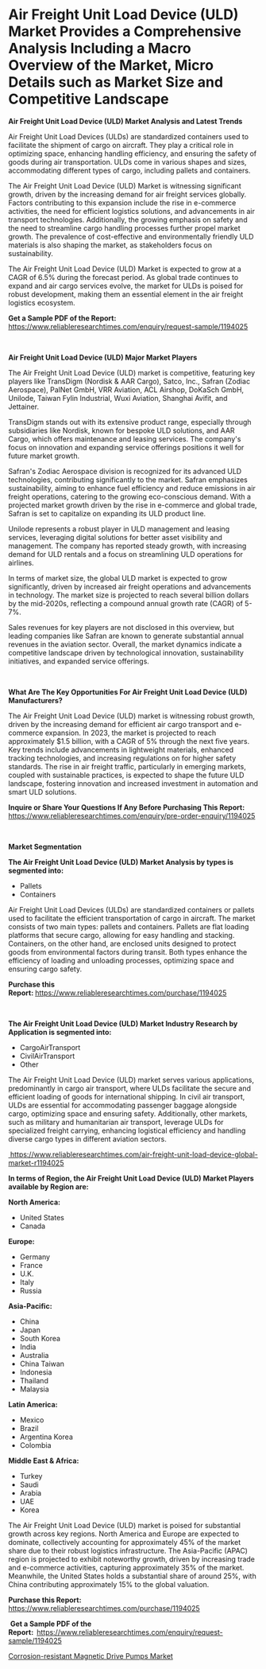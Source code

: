 <p><h1>Air Freight Unit Load Device (ULD) Market Provides a Comprehensive Analysis Including a Macro Overview of the Market, Micro Details such as Market Size and Competitive Landscape</h1></p><p><strong>Air Freight Unit Load Device (ULD) Market Analysis and Latest Trends</strong></p>
<p><p>Air Freight Unit Load Devices (ULDs) are standardized containers used to facilitate the shipment of cargo on aircraft. They play a critical role in optimizing space, enhancing handling efficiency, and ensuring the safety of goods during air transportation. ULDs come in various shapes and sizes, accommodating different types of cargo, including pallets and containers.</p><p>The Air Freight Unit Load Device (ULD) Market is witnessing significant growth, driven by the increasing demand for air freight services globally. Factors contributing to this expansion include the rise in e-commerce activities, the need for efficient logistics solutions, and advancements in air transport technologies. Additionally, the growing emphasis on safety and the need to streamline cargo handling processes further propel market growth. The prevalence of cost-effective and environmentally friendly ULD materials is also shaping the market, as stakeholders focus on sustainability.</p><p>The Air Freight Unit Load Device (ULD) Market is expected to grow at a CAGR of 6.5% during the forecast period. As global trade continues to expand and air cargo services evolve, the market for ULDs is poised for robust development, making them an essential element in the air freight logistics ecosystem.</p></p>
<p><strong>Get a Sample PDF of the Report:&nbsp;</strong> <a href="https://www.reliableresearchtimes.com/enquiry/request-sample/1194025?utm_campaign=2524&utm_medium=2&utm_source=Github&utm_content=ia&utm_term=22032025&utm_id=air-freight-unit-load-device-uld">https://www.reliableresearchtimes.com/enquiry/request-sample/1194025</a></p>
<p>&nbsp;</p>
<p><strong>Air Freight Unit Load Device (ULD) Major Market Players</strong></p>
<p><p>The Air Freight Unit Load Device (ULD) market is competitive, featuring key players like TransDigm (Nordisk & AAR Cargo), Satco, Inc., Safran (Zodiac Aerospace), PalNet GmbH, VRR Aviation, ACL Airshop, DoKaSch GmbH, Unilode, Taiwan Fylin Industrial, Wuxi Aviation, Shanghai Avifit, and Jettainer.</p><p>TransDigm stands out with its extensive product range, especially through subsidiaries like Nordisk, known for bespoke ULD solutions, and AAR Cargo, which offers maintenance and leasing services. The company's focus on innovation and expanding service offerings positions it well for future market growth.</p><p>Safran's Zodiac Aerospace division is recognized for its advanced ULD technologies, contributing significantly to the market. Safran emphasizes sustainability, aiming to enhance fuel efficiency and reduce emissions in air freight operations, catering to the growing eco-conscious demand. With a projected market growth driven by the rise in e-commerce and global trade, Safran is set to capitalize on expanding its ULD product line.</p><p>Unilode represents a robust player in ULD management and leasing services, leveraging digital solutions for better asset visibility and management. The company has reported steady growth, with increasing demand for ULD rentals and a focus on streamlining ULD operations for airlines.</p><p>In terms of market size, the global ULD market is expected to grow significantly, driven by increased air freight operations and advancements in technology. The market size is projected to reach several billion dollars by the mid-2020s, reflecting a compound annual growth rate (CAGR) of 5-7%.</p><p>Sales revenues for key players are not disclosed in this overview, but leading companies like Safran are known to generate substantial annual revenues in the aviation sector. Overall, the market dynamics indicate a competitive landscape driven by technological innovation, sustainability initiatives, and expanded service offerings.</p></p>
<p>&nbsp;</p>
<p><strong>What Are The Key Opportunities For Air Freight Unit Load Device (ULD) Manufacturers?</strong></p>
<p><p>The Air Freight Unit Load Device (ULD) market is witnessing robust growth, driven by the increasing demand for efficient air cargo transport and e-commerce expansion. In 2023, the market is projected to reach approximately $1.5 billion, with a CAGR of 5% through the next five years. Key trends include advancements in lightweight materials, enhanced tracking technologies, and increasing regulations on for higher safety standards. The rise in air freight traffic, particularly in emerging markets, coupled with sustainable practices, is expected to shape the future ULD landscape, fostering innovation and increased investment in automation and smart ULD solutions.</p></p>
<p><strong>Inquire or Share Your Questions If Any Before Purchasing This Report:</strong> <a href="https://www.reliableresearchtimes.com/enquiry/pre-order-enquiry/1194025?utm_campaign=2524&utm_medium=2&utm_source=Github&utm_content=ia&utm_term=22032025&utm_id=air-freight-unit-load-device-uld">https://www.reliableresearchtimes.com/enquiry/pre-order-enquiry/1194025</a></p>
<p>&nbsp;</p>
<p><strong>Market Segmentation</strong></p>
<p><strong>The Air Freight Unit Load Device (ULD) Market Analysis by types is segmented into:</strong></p>
<p><ul><li>Pallets</li><li>Containers</li></ul></p>
<p><p>Air Freight Unit Load Devices (ULDs) are standardized containers or pallets used to facilitate the efficient transportation of cargo in aircraft. The market consists of two main types: pallets and containers. Pallets are flat loading platforms that secure cargo, allowing for easy handling and stacking. Containers, on the other hand, are enclosed units designed to protect goods from environmental factors during transit. Both types enhance the efficiency of loading and unloading processes, optimizing space and ensuring cargo safety.</p></p>
<p><strong>Purchase this Report:&nbsp;</strong><a href="https://www.reliableresearchtimes.com/purchase/1194025?utm_campaign=2524&utm_medium=2&utm_source=Github&utm_content=ia&utm_term=22032025&utm_id=air-freight-unit-load-device-uld">https://www.reliableresearchtimes.com/purchase/1194025</a></p>
<p>&nbsp;</p>
<p><strong>The Air Freight Unit Load Device (ULD) Market Industry Research by Application is segmented into:</strong></p>
<p><ul><li>CargoAirTransport</li><li>CivilAirTransport</li><li>Other</li></ul></p>
<p><p>The Air Freight Unit Load Device (ULD) market serves various applications, predominantly in cargo air transport, where ULDs facilitate the secure and efficient loading of goods for international shipping. In civil air transport, ULDs are essential for accommodating passenger baggage alongside cargo, optimizing space and ensuring safety. Additionally, other markets, such as military and humanitarian air transport, leverage ULDs for specialized freight carrying, enhancing logistical efficiency and handling diverse cargo types in different aviation sectors.</p></p>
<p><a href="https://www.reliableresearchtimes.com/air-freight-unit-load-device-global-market-r1194025?utm_campaign=2524&utm_medium=2&utm_source=Github&utm_content=ia&utm_term=22032025&utm_id=air-freight-unit-load-device-uld">&nbsp;https://www.reliableresearchtimes.com/air-freight-unit-load-device-global-market-r1194025</a></p>
<p><strong>In terms of Region, the Air Freight Unit Load Device (ULD) Market Players available by Region are:</strong></p>
<p>
    <p> <strong> North America: </strong>
        <ul>
            <li>United States</li>
            <li>Canada</li>
        </ul>
        </p> 
    <p> <strong> Europe: </strong>
        <ul>
            <li>Germany</li>
            <li>France</li>
            <li>U.K.</li>
            <li>Italy</li>
            <li>Russia</li>
        </ul>
        </p> 
    <p> <strong> Asia-Pacific: </strong>
        <ul>
            <li>China</li>
            <li>Japan</li>
            <li>South Korea</li>
            <li>India</li>
            <li>Australia</li>
            <li>China Taiwan</li>
            <li>Indonesia</li>
            <li>Thailand</li>
            <li>Malaysia</li>
        </ul>
        </p> 
    <p> <strong> Latin America: </strong>
        <ul>
            <li>Mexico</li>
            <li>Brazil</li>
            <li>Argentina Korea</li>
            <li>Colombia</li>
        </ul>
        </p> 
    <p> <strong> Middle East & Africa: </strong>
        <ul>
            <li>Turkey</li>
            <li>Saudi</li>
            <li>Arabia</li>
            <li>UAE</li>
            <li>Korea</li>
        </ul>
    </p>
    </p>
<p><p>The Air Freight Unit Load Device (ULD) market is poised for substantial growth across key regions. North America and Europe are expected to dominate, collectively accounting for approximately 45% of the market share due to their robust logistics infrastructure. The Asia-Pacific (APAC) region is projected to exhibit noteworthy growth, driven by increasing trade and e-commerce activities, capturing approximately 35% of the market. Meanwhile, the United States holds a substantial share of around 25%, with China contributing approximately 15% to the global valuation.</p></p>
<p><strong>Purchase this Report: </strong><a href="https://www.reliableresearchtimes.com/purchase/1194025?utm_campaign=2524&utm_medium=2&utm_source=Github&utm_content=ia&utm_term=22032025&utm_id=air-freight-unit-load-device-uld">https://www.reliableresearchtimes.com/purchase/1194025</a></p>
<p>&nbsp;<strong>Get a Sample PDF of the Report:&nbsp;&nbsp;</strong><a href="https://www.reliableresearchtimes.com/enquiry/request-sample/1194025?utm_campaign=2524&utm_medium=2&utm_source=Github&utm_content=ia&utm_term=22032025&utm_id=air-freight-unit-load-device-uld">https://www.reliableresearchtimes.com/enquiry/request-sample/1194025</a></p>
<p><strong></strong></p>
<p><p><a href="https://github.com/hammelximalschid/Market-Research-Report-List-1/blob/main/corrosion-resistant-magnetic-drive-pumps-market.md?utm_campaign=2524&utm_medium=2&utm_source=Github&utm_content=ia&utm_term=22032025&utm_id=air-freight-unit-load-device-uld">Corrosion-resistant Magnetic Drive Pumps Market</a></p></p>